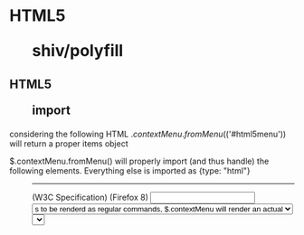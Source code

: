 # HTML5 <menu> shiv/polyfill

## HTML5 <menu> import

considering the following HTML $.contextMenu.fromMenu($('#html5menu')) will return a proper items object

<menu id="html5menu" type="context" style="display:none">
  <command label="rotate" onclick="alert('rotate')">
  <command label="resize" onclick="alert('resize')">
  <menu label="share">
    <command label="twitter" onclick="alert('twitter')">
    <hr>
    <command label="facebook" onclick="alert('facebook')">
  </menu>
</menu>
$.contextMenu.fromMenu() will properly import (and thus handle) the following elements. Everything else is imported as {type: "html"}

<menu>
<hr>
<a>
<command type="command|radio|checkbox"> (W3C Specification)
<menuitem type="command|radio|checkbox"> (Firefox 8)
<input type="text|radio|checkbox">
<select>
<textare>
<label for="someId">
<label> the text <input|textarea|select>
The <menu> must be hidden but not removed, as all command events (clicks) are passed-thru to the original command element!

Note: While the specs note <option>s to be renderd as regular commands, $.contextMenu will render an actual <select>.

## HTML5 <menu> shiv/polyfill

Engaging the HTML5 polyfill (ignoring $.contextMenu if context menus are available natively):

$(function(){ $.contextMenu("html5"); });
Engaging the HTML5 polyfill (ignoring browser native implementation):

$(function(){ $.contextMenu("html5", true); });